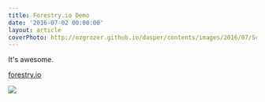 ```yaml
---
title: Forestry.io Demo
date: '2016-07-02 00:00:00'
layout: article
coverPhoto: http://ozgrozer.github.io/dasper/contents/images/2016/07/Screen%20Shot%202016-07-02%20at%2017.47.38.jpeg
---
```

It's awesome.

[forestry.io](http://forestry.io)

![](http://ozgrozer.github.io/dasper/contents/images/2016/07/Screen%20Shot%202016-07-02%20at%2017.47.38.jpeg)